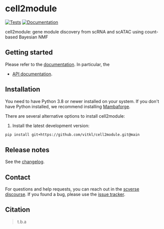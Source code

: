 # cell2module

[![Tests][badge-tests]][link-tests]
[![Documentation][badge-docs]][link-docs]

[badge-tests]: https://img.shields.io/github/actions/workflow/status/vitkl/cell2module/test.yaml?branch=main
[link-tests]: https://github.com/vitkl/cell2module/actions/workflows/test.yml
[badge-docs]: https://img.shields.io/readthedocs/cell2module

cell2module: gene module discovery from scRNA and scATAC using count-based Bayesian NMF

## Getting started

Please refer to the [documentation][link-docs]. In particular, the

-   [API documentation][link-api].

## Installation

You need to have Python 3.8 or newer installed on your system. If you don't have
Python installed, we recommend installing [Mambaforge](https://github.com/conda-forge/miniforge#mambaforge).

There are several alternative options to install cell2module:

<!--
1) Install the latest release of `cell2module` from `PyPI <https://pypi.org/project/cell2module/>`_:

```bash
pip install cell2module
```
-->

1. Install the latest development version:

```bash
pip install git+https://github.com/vitkl/cell2module.git@main
```

## Release notes

See the [changelog][changelog].

## Contact

For questions and help requests, you can reach out in the [scverse discourse][scverse-discourse].
If you found a bug, please use the [issue tracker][issue-tracker].

## Citation

> t.b.a

[scverse-discourse]: https://discourse.scverse.org/
[issue-tracker]: https://github.com/vitkl/cell2module/issues
[changelog]: https://cell2module.readthedocs.io/latest/changelog.html
[link-docs]: https://cell2module.readthedocs.io
[link-api]: https://cell2module.readthedocs.io/latest/api.html

